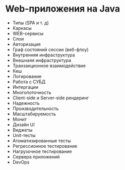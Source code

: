 # Web-приложения на Java

* Типы \(SPA и т. д\)
* Каркасы
* WEB-сервисы
* Слои
* Авторизация
* Граф состояний сессии \(веб-флоу\)
* Внутренняя инфраструктура
* Внешнаяя инфраструктура
* Транзакционное взаимодействие
* Кеш
* Логирование
* Работа с СУБД
* Интергации
* Многопоточность
* Client-side и Server-side рендеринг
* Надежность
* Производительность
* Масштабируемость
* Монит
* Дизайн UI
* Виджеты
* Unit-тесты
* Атоматизированные тесты
* Регрессионное тестирование
* Нагрузочное тестирование
* Сервера приложений
* DevOps



